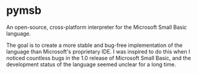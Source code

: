 # pymsb
An open-source, cross-platform interpreter for the Microsoft Small Basic language.  

The goal is to create a more stable and bug-free implementation of the language than Microsoft's proprietary IDE.  I was inspired to do this when I noticed countless bugs in the 1.0 release of Microsoft Small Basic, and the development status of the language seemed unclear for a long time.
